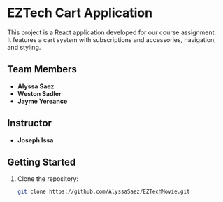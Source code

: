 # EZTech Cart Application

This project is a React application developed for our course assignment.  
It features a cart system with subscriptions and accessories, navigation, and styling.

## Team Members
- **Alyssa Saez** 
- **Weston Sadler** 
- **Jayme Yereance**

## Instructor
- **Joseph Issa**

## Getting Started
1. Clone the repository:
   ```bash
   git clone https://github.com/AlyssaSaez/EZTechMovie.git
